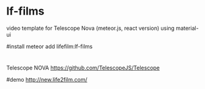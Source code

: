 # lf-films

video template for Telescope Nova (meteor.js, react version)
using material-ui

#install
meteor add lifefilm:lf-films

#
Telescope NOVA
https://github.com/TelescopeJS/Telescope


#demo
http://new.life2film.com/
